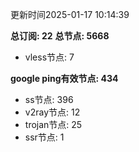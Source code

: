 更新时间2025-01-17 10:14:39

**总订阅: 22**
**总节点: 5668**
- vless节点: 7

**google ping有效节点: 434**
- ss节点: 396
- v2ray节点: 12
- trojan节点: 25
- ssr节点: 1
